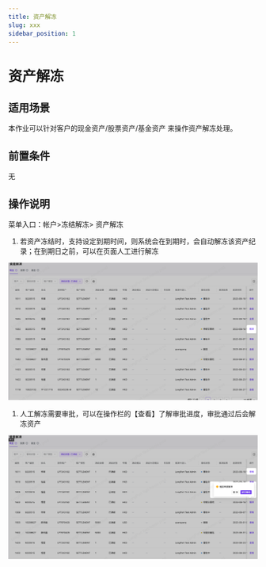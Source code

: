 ```yaml
---
title: 资产解冻
slug: xxx
sidebar_position: 1
---
```



# 资产解冻

## 适用场景

本作业可以针对客户的现金资产/股票资产/基金资产 来操作资产解冻处理。

## 前置条件

无

## 操作说明

菜单入口：帐户>冻结解冻> 资产解冻

1. 若资产冻结时，支持设定到期时间，则系统会在到期时，会自动解冻该资产纪录；在到期日之前，可以在页面人工进行解冻

<img src="./assets/DsCTbM7t5oxFtJxPAtNcCaFVnKh.png"/>

1. 人工解冻需要审批，可以在操作栏的【查看】了解审批进度，审批通过后会解冻资产

<img src="./assets/Jy9jbqO1roYLPExin9BcEBqBnUe.png"/>

